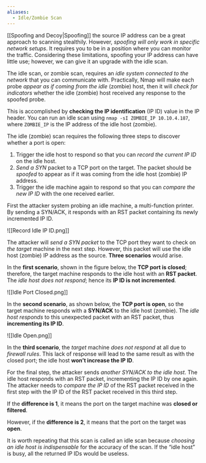 ```yaml
---
aliases:
  - Idle/Zombie Scan
---
```

[[Spoofing and Decoy|Spoofing]] the source IP address can be a great approach to scanning stealthily. However, *spoofing will only work in specific network setups*. It requires you to be in a position where you can monitor the traffic. Considering these limitations, spoofing your IP address can have little use; however, we can give it an upgrade with the idle scan.

The idle scan, or zombie scan, requires an *idle system connected to the network* that you can communicate with. Practically, Nmap will make each probe *appear as if coming from the idle* (zombie) host, then it will *check for indicators* whether the idle (zombie) host received any response to the spoofed probe. 

This is accomplished by **checking the IP identification** (IP ID) value in the IP header. You can run an idle scan using `nmap -sI ZOMBIE_IP 10.10.4.187`, where `ZOMBIE_IP` is the IP address of the idle host (zombie).

The idle (zombie) scan requires the following three steps to discover whether a port is open:

1) Trigger the idle host to respond so that you can *record the current IP ID* on the idle host.
2) *Send a SYN* packet to a TCP port on the target. The packet should be *spoofed* to appear as if it was coming from the idle host (zombie) IP address.
3) Trigger the idle machine again to respond so that you can *compare the new IP ID* with the one received earlier.

First the attacker system probing an idle machine, a multi-function printer. By sending a SYN/ACK, it responds with an RST packet containing its newly incremented IP ID.

![[Record Idle IP ID.png]]

The attacker will *send a SYN packet* to the TCP port they want to check on *the target* machine in the next step. However, this packet will use the idle host (zombie) IP address as the source.  **Three scenarios** would arise. 

In the **first scenario**, shown in the figure below, the **TCP port is closed**; therefore, the target machine responds to the idle host with an **RST packet**. The *idle host does not respond*; hence its **IP ID is not incremented**.

![[Idle Port Closed.png]]

In the **second scenario**, as shown below, the **TCP port is open**, so the target machine responds with a **SYN/ACK** to the idle host (zombie). The *idle host responds* to this unexpected packet with an RST packet, thus **incrementing its IP ID**.

![[Idle Open.png]]

In the **third scenario**, the *target* machine *does not respond* at all due to *firewall rules*. This lack of response will lead to the same result as with the closed port; the idle host **won’t increase the IP ID**.

For the final step, the attacker sends *another SYN/ACK to the idle host*. The idle host responds with an RST packet, incrementing the IP ID by one again. The attacker needs to *compare the IP ID* of the RST packet received in the first step with the IP ID of the RST packet received in this third step. 

If the **difference is 1**, it means the port on the target machine was **closed or filtered**. 

However, if the **difference is 2**, it means that the port on the target was **open**.

It is worth repeating that this scan is called an idle scan because *choosing an idle host is indispensable* for the accuracy of the scan. If the “idle host” is busy, all the returned IP IDs would be useless.